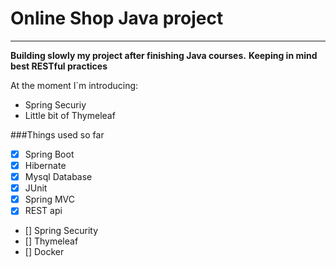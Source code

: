 # Online Shop Java project

---

**Building slowly my project after finishing Java courses.**
**Keeping in mind best RESTful practices**

At the moment I`m introducing:

- Spring Securiy
- Little bit of Thymeleaf

###Things used so far

- [x] Spring Boot
- [x] Hibernate
- [x] Mysql Database
- [x] JUnit
- [x] Spring MVC
- [x] REST api
- [] Spring Security
- [] Thymeleaf
- [] Docker

